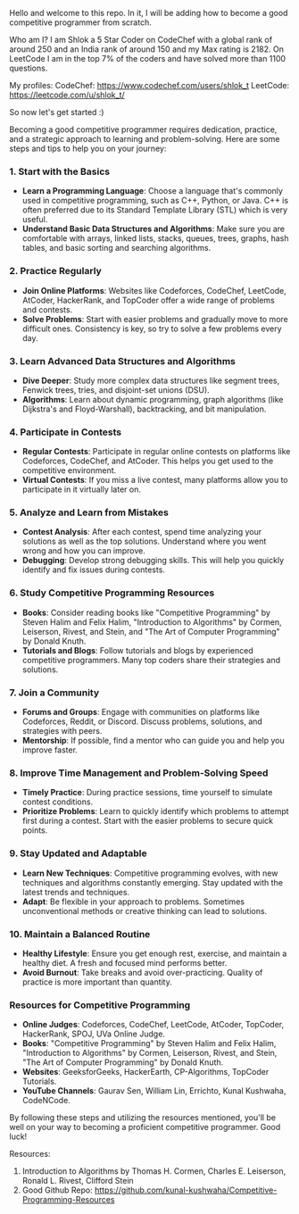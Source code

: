 Hello and welcome to this repo. In it, I will be adding how to become a good competitive programmer from scratch.

Who am I? I am Shlok a 5 Star Coder on CodeChef with a global rank of around 250 and an India rank of around 150 and my Max rating is 2182. On LeetCode I am in the top 7% of the coders and have solved more than 1100 questions.

My profiles:
CodeChef: https://www.codechef.com/users/shlok_t
LeetCode: https://leetcode.com/u/shlok_t/

So now let's get started :)

Becoming a good competitive programmer requires dedication, practice, and a strategic approach to learning and problem-solving. Here are some steps and tips to help you on your journey:

### 1. **Start with the Basics**
- **Learn a Programming Language**: Choose a language that's commonly used in competitive programming, such as C++, Python, or Java. C++ is often preferred due to its Standard Template Library (STL) which is very useful.
- **Understand Basic Data Structures and Algorithms**: Make sure you are comfortable with arrays, linked lists, stacks, queues, trees, graphs, hash tables, and basic sorting and searching algorithms.

### 2. **Practice Regularly**
- **Join Online Platforms**: Websites like Codeforces, CodeChef, LeetCode, AtCoder, HackerRank, and TopCoder offer a wide range of problems and contests.
- **Solve Problems**: Start with easier problems and gradually move to more difficult ones. Consistency is key, so try to solve a few problems every day.

### 3. **Learn Advanced Data Structures and Algorithms**
- **Dive Deeper**: Study more complex data structures like segment trees, Fenwick trees, tries, and disjoint-set unions (DSU).
- **Algorithms**: Learn about dynamic programming, graph algorithms (like Dijkstra's and Floyd-Warshall), backtracking, and bit manipulation.

### 4. **Participate in Contests**
- **Regular Contests**: Participate in regular online contests on platforms like Codeforces, CodeChef, and AtCoder. This helps you get used to the competitive environment.
- **Virtual Contests**: If you miss a live contest, many platforms allow you to participate in it virtually later on.

### 5. **Analyze and Learn from Mistakes**
- **Contest Analysis**: After each contest, spend time analyzing your solutions as well as the top solutions. Understand where you went wrong and how you can improve.
- **Debugging**: Develop strong debugging skills. This will help you quickly identify and fix issues during contests.

### 6. **Study Competitive Programming Resources**
- **Books**: Consider reading books like "Competitive Programming" by Steven Halim and Felix Halim, "Introduction to Algorithms" by Cormen, Leiserson, Rivest, and Stein, and "The Art of Computer Programming" by Donald Knuth.
- **Tutorials and Blogs**: Follow tutorials and blogs by experienced competitive programmers. Many top coders share their strategies and solutions.

### 7. **Join a Community**
- **Forums and Groups**: Engage with communities on platforms like Codeforces, Reddit, or Discord. Discuss problems, solutions, and strategies with peers.
- **Mentorship**: If possible, find a mentor who can guide you and help you improve faster.

### 8. **Improve Time Management and Problem-Solving Speed**
- **Timely Practice**: During practice sessions, time yourself to simulate contest conditions.
- **Prioritize Problems**: Learn to quickly identify which problems to attempt first during a contest. Start with the easier problems to secure quick points.

### 9. **Stay Updated and Adaptable**
- **Learn New Techniques**: Competitive programming evolves, with new techniques and algorithms constantly emerging. Stay updated with the latest trends and techniques.
- **Adapt**: Be flexible in your approach to problems. Sometimes unconventional methods or creative thinking can lead to solutions.

### 10. **Maintain a Balanced Routine**
- **Healthy Lifestyle**: Ensure you get enough rest, exercise, and maintain a healthy diet. A fresh and focused mind performs better.
- **Avoid Burnout**: Take breaks and avoid over-practicing. Quality of practice is more important than quantity.

### Resources for Competitive Programming

- **Online Judges**: Codeforces, CodeChef, LeetCode, AtCoder, TopCoder, HackerRank, SPOJ, UVa Online Judge.
- **Books**: "Competitive Programming" by Steven Halim and Felix Halim, "Introduction to Algorithms" by Cormen, Leiserson, Rivest, and Stein, "The Art of Computer Programming" by Donald Knuth.
- **Websites**: GeeksforGeeks, HackerEarth, CP-Algorithms, TopCoder Tutorials.
- **YouTube Channels**: Gaurav Sen, William Lin, Errichto, Kunal Kushwaha, CodeNCode.

By following these steps and utilizing the resources mentioned, you'll be well on your way to becoming a proficient competitive programmer. Good luck!



Resources:
1) Introduction to Algorithms by Thomas H. Cormen, Charles E. Leiserson, Ronald L. Rivest, Clifford Stein
2) Good Github Repo: https://github.com/kunal-kushwaha/Competitive-Programming-Resources
